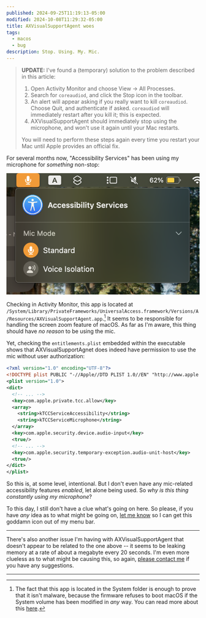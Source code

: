 ```yaml
---
published: 2024-09-25T11:19:13-05:00
modified: 2024-10-08T11:29:32-05:00
title: AXVisualSupportAgent woes
tags:
  - macos
  - bug
description: Stop. Using. My. Mic.
---
```


> **UPDATE:** I've found a (temporary) solution to the problem described in this article:
> 1. Open Activity Monitor and choose View &rarr; All Processes.
> 2. Search for `coreaudiod`, and click the Stop icon in the toolbar.
> 3. An alert will appear asking if you really want to kill `coreaudiod`. Choose Quit, and authenticate if asked. `coreaudiod` will immediately restart after you kill it; this is expected.
> 4. AXVisualSupportAgent should immediately stop using the microphone, and won't use it again until your Mac restarts.
>
> You will need to perform these steps again every time you restart your Mac until Apple provides an official fix.

For several months now, "Accessibility Services" has been using my microphone for _something_ non-stop:

![This is pretty much a permanent fixture in my menu bar now.](../../assets/images/axvisualsupportagent-mic.png "The microphone indicator in my menu bar")

Checking in Activity Monitor, this app is located at `/System/Library/PrivateFrameworks/UniversalAccess.framework/Versions/A/Resources/AXVisualSupportAgent.app`.[^1] It seems to be responsible for handling the screen zoom feature of macOS. As far as I'm aware, this thing should have _no reason_ to be using the mic.

Yet, checking the `entitlements.plist` embedded within the executable shows that AXVisualSupportAgnet does indeed have permission to use the mic without user authorization:

```xml
<?xml version="1.0" encoding="UTF-8"?>
<!DOCTYPE plist PUBLIC "-//Apple//DTD PLIST 1.0//EN" "http://www.apple.com/DTDs/PropertyList-1.0.dtd">
<plist version="1.0">
<dict>
  <!-- ... -->
  <key>com.apple.private.tcc.allow</key>
  <array>
    <string>kTCCServiceAccessibility</string>
    <string>kTCCServiceMicrophone</string>
  </array>
  <key>com.apple.security.device.audio-input</key>
  <true/>
  <!-- ... -->
  <key>com.apple.security.temporary-exception.audio-unit-host</key>
  <true/>
</dict>
</plist>
```

So this is, at some level, intentional. But I don't even have any mic-related accessibility features _enabled_, let alone being used. So _why is this thing constantly using my microphone_?

To this day, I still don't have a clue what's going on here. So please, if you have _any_ idea as to what might be going on, [let me know][email] so I can get this goddamn icon out of my menu bar.

------

There's also another issue I'm having with AXVisualSupportAgent that doesn't appear to be related to the one above -- it seems to be leaking memory at a rate of about a megabyte every 20 seconds. I'm even more clueless as to what might be causing this, so again, [please contact me][email] if you have any suggestions.

------

[^1]: The fact that this app is located in the System folder is enough to prove that it isn't malware, because the firmware refuses to boot macOS if the System volume has been modified in _any_ way. You can read more about this [here](https://support.apple.com/guide/security/signed-system-volume-security-secd698747c9/web).

[email]: mailto:cloths-fringe0s@icloud.com
